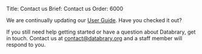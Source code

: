Title: Contact us
Brief: Contact us
Order: 6000

We are continually updating our [User Guide](|how-to-guide.md|).
Have you checked it out?

If you still need help getting started or have a question about Databrary, get in touch.
Contact us at contact@databrary.org and a staff member will respond to you.


